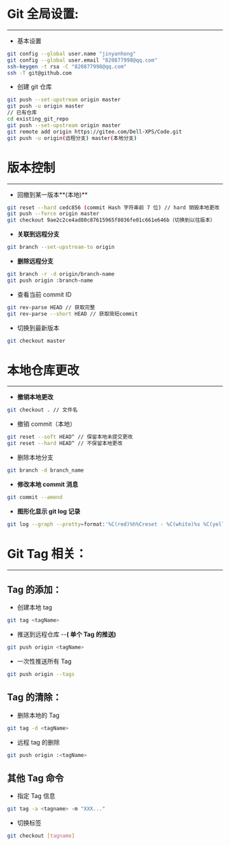 # Git 全局设置:

---

-   基本设置

```bash
git config --global user.name "jinyanhong"
git config --global user.email "820877998@qq.com"
ssh-keygen -t rsa -C "820877998@qq.com"
ssh -T git@github.com
```

-   创建 git 仓库

```bash
git push --set-upstream origin master
git push -u origin master
// 已有仓库
cd existing_git_repo
git push --set-upstream origin master
git remote add origin https://gitee.com/Dell-XPS/Code.git
git push -u origin(远程分支) master(本地分支)
```

# 版本控制

---

-   回撤到某一版本**(本地)**

```bash
git reset --hard cedc856 (commit Hash 字符串前 7 位) // hard 销毁本地更改 soft 保留本地更改
git push --force origin master
git checkout 9ae2c2ce4ad80c87615965f8036fe01c661e646b（切换到以往版本）
```

-   **关联到远程分支**

```bash
git branch --set-upstream-to origin
```

-   **删除远程分支**

```bash
git branch -r -d origin/branch-name
git push origin :branch-name
```

-   查看当前 commit ID

```bash
git rev-parse HEAD // 获取完整
git rev-parse --short HEAD // 获取简短commit
```

-   切换到最新版本

```bash
git checkout master
```

# 本地仓库更改

---

-   **撤销本地更改**

```bash
git checkout . // 文件名
```

-   撤销 commit（本地）

```bash
git reset --soft HEAD^ // 保留本地未提交更改
git reset --hard HEAD^ // 不保留本地更改
```

-   删除本地分支

```bash
git branch -d branch_name
```

-   **修改本地 commit 消息**

```bash
git commit --amend
```

-   **图形化显示 git log 记录**

```bash
git log --graph --pretty=format:'%C(red)%h%Creset - %C(white)%s %C(yellow)%d %C(cyan)（%cr）%Creset %C(green)<%an> '
```

# Git Tag 相关：

---

## Tag 的添加：

-   创建本地 tag

```bash
git tag <tagName>
```

-   推送到远程仓库 --**( 单个 Tag 的推送)**

```bash
git push origin <tagName>
```

-   一次性推送所有 Tag

```bash
git push origin --tags
```

## Tag 的清除：

-   删除本地的 Tag

```bash
git tag -d <tagName>
```

-   远程 tag 的删除

```bash
git push origin :<tagName>
```

## 其他 Tag 命令

-   指定 Tag 信息

```bash
git tag -a <tagname> -m "XXX..."
```

-   切换标签

```bash
git checkout [tagname]
```
